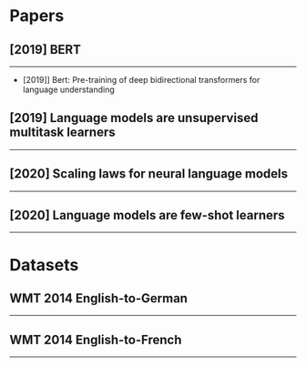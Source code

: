 # Papers

## [2019] BERT
---
- [2019]] Bert: Pre-training of deep bidirectional transformers for language understanding

## [2019] Language models are unsupervised multitask learners
----

## [2020] Scaling laws for neural language models
----

## [2020] Language models are few-shot learners
----

# Datasets

## WMT 2014 English-to-German
---

## WMT 2014 English-to-French
----

